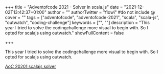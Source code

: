 +++
title = "Adventofcode 2021 - Solver in scala.js"
date = "2021-12-02T13:42:37+01:00"
author = ""
authorTwitter = "flowi" #do not include @
cover = ""
tags = ["adventofcode", "adventofcode-2021", "scala", "scala-js", "outwatch", "coding-challenge"]
keywords = ["", ""]
description = "This year I tried to solve the codingchallenge more visual to begin with. So I opted for scalajs using outwatch."
showFullContent = false

+++

This year I tried to solve the codingchallenge more visual to begin with. So I opted for scalajs using outwatch.

[AoC 20201 scalajs solver](/adventofcode/2021)
